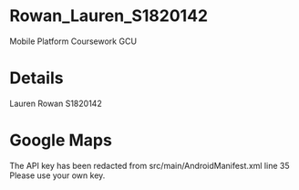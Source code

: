 # Rowan_Lauren_S1820142
 Mobile Platform Coursework GCU

# Details
Lauren Rowan
S1820142

# Google Maps
The API key has been redacted from src/main/AndroidManifest.xml line 35
Please use your own key.
